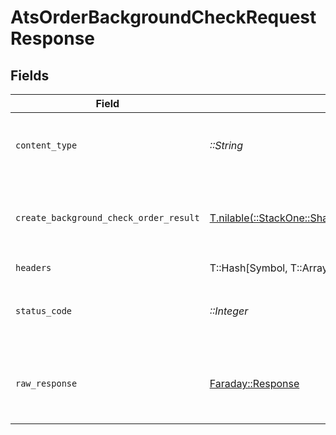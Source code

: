 # AtsOrderBackgroundCheckRequestResponse


## Fields

| Field                                                                                                                      | Type                                                                                                                       | Required                                                                                                                   | Description                                                                                                                |
| -------------------------------------------------------------------------------------------------------------------------- | -------------------------------------------------------------------------------------------------------------------------- | -------------------------------------------------------------------------------------------------------------------------- | -------------------------------------------------------------------------------------------------------------------------- |
| `content_type`                                                                                                             | *::String*                                                                                                                 | :heavy_check_mark:                                                                                                         | HTTP response content type for this operation                                                                              |
| `create_background_check_order_result`                                                                                     | [T.nilable(::StackOne::Shared::CreateBackgroundCheckOrderResult)](../../models/shared/createbackgroundcheckorderresult.md) | :heavy_minus_sign:                                                                                                         | The order request of the background check for candidate.                                                                   |
| `headers`                                                                                                                  | T::Hash[Symbol, T::Array<*::String*>]                                                                                      | :heavy_check_mark:                                                                                                         | N/A                                                                                                                        |
| `status_code`                                                                                                              | *::Integer*                                                                                                                | :heavy_check_mark:                                                                                                         | HTTP response status code for this operation                                                                               |
| `raw_response`                                                                                                             | [Faraday::Response](https://www.rubydoc.info/gems/faraday/Faraday/Response)                                                | :heavy_check_mark:                                                                                                         | Raw HTTP response; suitable for custom response parsing                                                                    |